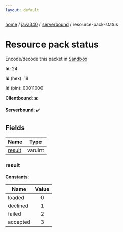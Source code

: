 ```yaml
---
layout: default
---
```


[home](/)  /  [java340](/protocol/java340)  /  [serverbound](/protocol/java340/serverbound)  /  resource-pack-status

# Resource pack status

Encode/decode this packet in [Sandbox](../../../sandbox/java340#serverbound.resource_pack_status)

**Id**: 24

**Id** (hex): 18

**Id** (bin): 00011000

**Clientbound**: ✖️

**Serverbound**: ✔️

## Fields

Name | Type
---|---
[result](#result) | varuint

### result

**Constants**:

Name | Value
---|:---:
loaded | 0
declined | 1
failed | 2
accepted | 3

